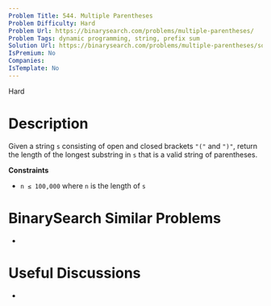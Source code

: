 ```yaml
---
Problem Title: 544. Multiple Parentheses
Problem Difficulty: Hard
Problem Url: https://binarysearch.com/problems/multiple-parentheses/
Problem Tags: dynamic programming, string, prefix sum
Solution Url: https://binarysearch.com/problems/multiple-parentheses/solutions/
IsPremium: No
Companies: 
IsTemplate: No
---
```


<span style="color: ;">Hard</span>

# Description

Given a string `s` consisting of open and closed brackets `"("` and `")"`, return the length of the longest substring in `s` that is a valid string of parentheses.

**Constraints**
- `n ≤ 100,000` where `n` is the length of `s`

# BinarySearch Similar Problems

- []()

# Useful Discussions

- []()
